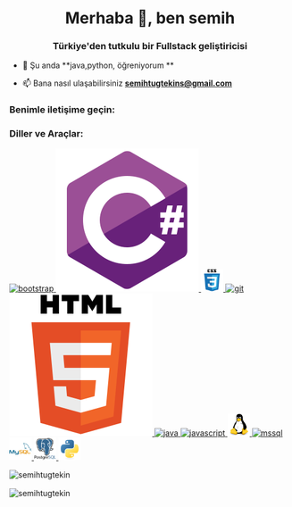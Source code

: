 <h1 align="center">Merhaba 👋, ben semih</h1>
<h3 align="center">Türkiye'den tutkulu bir Fullstack geliştiricisi</h3>

- 🌱 Şu anda **java,python, öğreniyorum **

- 📫 Bana nasıl ulaşabilirsiniz **semihtugtekins@gmail.com**

<h3 align="left">Benimle iletişime geçin:</h3>
<p align="left">
</p>

<h3 align=" left">Diller ve Araçlar:</h3>
<p align = "left"> <a href = "https://getbootstrap.com" target = "_blank" rel = "noreferrer"> <img src = "https://raw.githubusercontent.com/devicons/devicon /master/icons/bootstrap/bootstrap-plain-wordmark.svg" alt = "bootstrap" width = "40" height = "40"/> </a> <a href = "https://www.w3schools.com /cs/" target = "_blank" rel = "noreferrer"> <img src = "https://raw.githubusercontent.com/devicons/devicon/master/icons/csharp/csharp-original.svg" alt = "csharp " genişlik = "40" yükseklik = "40"/> </a> <a href = "https://www.w3schools.com/css/" target = "_blank" rel = "noreferrer"> <img src= "https://raw.githubusercontent.com/devicons/devicon/master/icons/css3/css3-original-wordmark.svg" alt = "css3" width = "40" height = "40"/> </a> <a href = "https://git-scm.com/" target = "_blank" rel = "noreferrer"> <img src = "https://www.vectorlogo.zone/logos/git-scm/git- scm-icon.svg" alt = "git" width = "40" height = "40"/> </a> <a href = "https://www.w3.org/html/" target = "_blank" rel = "noreferrer"> <img src = "https://raw.githubusercontent.com/devicons/devicon/master/icons/html5/html5-original-wordmark.svg" alt = "html5" genişlik = "40" yükseklik ="40"/> </a> <a href = "https://www.java.com" target = "_blank" rel = "noreferrer"> <img src = "https://raw.githubusercontent.com /devicons/devicon/master/icons/java/java-original.svg" alt = "java" width = "40" height = "40"/> </a> <a href = "https://developer.mozilla .org/en-US/docs/Web/JavaScript" target = "_blank" rel = "noreferrer"> <img src = "https://raw.githubusercontent.com/devicons/devicon/master/icons/javascript/javascript -original.svg" alt = "javascript" width = "40" height = "40"/> </a> <a href = "https://www.linux.org/" target = "_blank" rel = " noreferrer"> <img src = "https://raw.githubusercontent.com/devicons/devicon/master/icons/linux/linux-original.svg" alt = "linux" width = "40" height = "40"/ > </a> <a href = "https://www.microsoft.com/en-us/sql-server" target = "_blank" rel = "noreferrer"> <img src = "https://www. svgrepo.com/show/303229/microsoft-sql-server-logo.svg" alt = "mssql" width = "40" height = "40"/> </a> <a href = "https://www.mysql.com/" target = "_blank" rel = "noreferrer"> <img src = "https://raw.githubusercontent.com/devicons/devicon/master/icons/mysql/mysql-original-wordmark.svg" alt = "mysql" width = "40" height = "40"/> </a> <a href = "https://www.postgresql.org" target = "_blank" rel = "noreferrer"> <img src = "https://raw.githubusercontent.com/devicons/devicon/master /icons/postgresql/postgresql-original-wordmark.svg" alt = "postgresql" width = "40" height = "40"/> </a> <a href = "https://www.python.org" hedefi ="_blank" rel = "noreferrer"> <img src = "https://raw.githubusercontent.com/devicons/devicon/master/icons/python/python-original.svg" alt = "python" width = "40 " yükseklik = "40"/> </a> </p>

<p> <img align = "center" src = "https://github-readme-stats.vercel.app/api?username=semihtugtekin&show_icons=true&locale=en" alt = "semihtugtekin" /></p>

<p><img align = "center" src = "https://github-readme-streak-stats.herokuapp.com/?user=semihtugtekin&" alt = "semihtugtekin" /></p>

